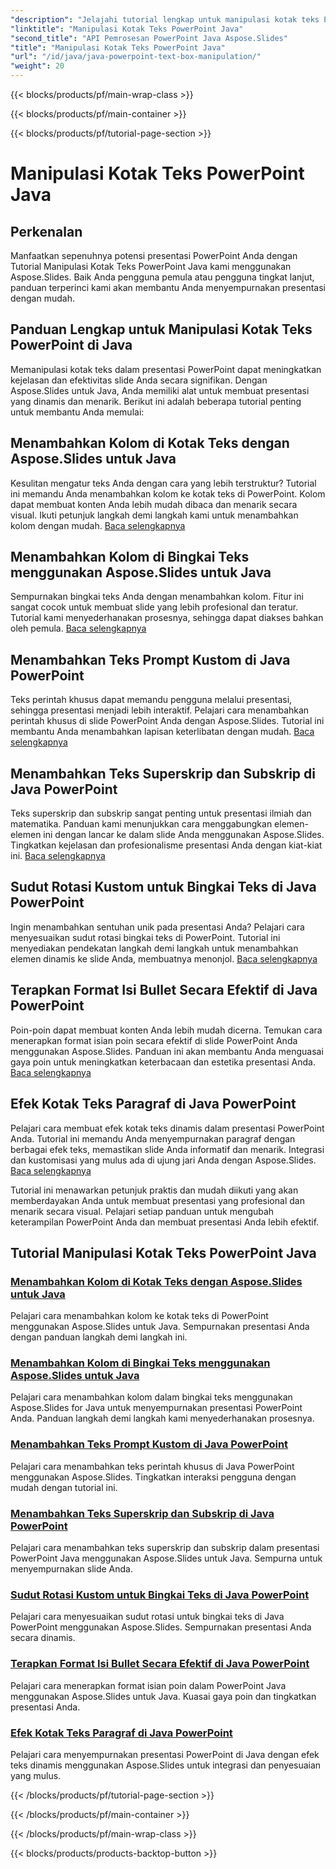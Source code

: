 ```yaml
---
"description": "Jelajahi tutorial lengkap untuk manipulasi kotak teks PowerPoint Java dengan Aspose.Slides. Sempurnakan presentasi Anda selangkah demi selangkah dengan panduan kami."
"linktitle": "Manipulasi Kotak Teks PowerPoint Java"
"second_title": "API Pemrosesan PowerPoint Java Aspose.Slides"
"title": "Manipulasi Kotak Teks PowerPoint Java"
"url": "/id/java/java-powerpoint-text-box-manipulation/"
"weight": 20
---
```


{{< blocks/products/pf/main-wrap-class >}}

{{< blocks/products/pf/main-container >}}

{{< blocks/products/pf/tutorial-page-section >}}

# Manipulasi Kotak Teks PowerPoint Java

## Perkenalan

Manfaatkan sepenuhnya potensi presentasi PowerPoint Anda dengan Tutorial Manipulasi Kotak Teks PowerPoint Java kami menggunakan Aspose.Slides. Baik Anda pengguna pemula atau pengguna tingkat lanjut, panduan terperinci kami akan membantu Anda menyempurnakan presentasi dengan mudah.

## Panduan Lengkap untuk Manipulasi Kotak Teks PowerPoint di Java

Memanipulasi kotak teks dalam presentasi PowerPoint dapat meningkatkan kejelasan dan efektivitas slide Anda secara signifikan. Dengan Aspose.Slides untuk Java, Anda memiliki alat untuk membuat presentasi yang dinamis dan menarik. Berikut ini adalah beberapa tutorial penting untuk membantu Anda memulai:

## Menambahkan Kolom di Kotak Teks dengan Aspose.Slides untuk Java
Kesulitan mengatur teks Anda dengan cara yang lebih terstruktur? Tutorial ini memandu Anda menambahkan kolom ke kotak teks di PowerPoint. Kolom dapat membuat konten Anda lebih mudah dibaca dan menarik secara visual. Ikuti petunjuk langkah demi langkah kami untuk menambahkan kolom dengan mudah. [Baca selengkapnya](./add-column-in-text-boxes/)

## Menambahkan Kolom di Bingkai Teks menggunakan Aspose.Slides untuk Java
Sempurnakan bingkai teks Anda dengan menambahkan kolom. Fitur ini sangat cocok untuk membuat slide yang lebih profesional dan teratur. Tutorial kami menyederhanakan prosesnya, sehingga dapat diakses bahkan oleh pemula. [Baca selengkapnya](./add-columns-in-text-frame/)

## Menambahkan Teks Prompt Kustom di Java PowerPoint
Teks perintah khusus dapat memandu pengguna melalui presentasi, sehingga presentasi menjadi lebih interaktif. Pelajari cara menambahkan perintah khusus di slide PowerPoint Anda dengan Aspose.Slides. Tutorial ini membantu Anda menambahkan lapisan keterlibatan dengan mudah. [Baca selengkapnya](./add-custom-prompt-text-java-powerpoint/)

## Menambahkan Teks Superskrip dan Subskrip di Java PowerPoint
Teks superskrip dan subskrip sangat penting untuk presentasi ilmiah dan matematika. Panduan kami menunjukkan cara menggabungkan elemen-elemen ini dengan lancar ke dalam slide Anda menggunakan Aspose.Slides. Tingkatkan kejelasan dan profesionalisme presentasi Anda dengan kiat-kiat ini. [Baca selengkapnya](./add-superscript-subscript-text-java-powerpoint/)

## Sudut Rotasi Kustom untuk Bingkai Teks di Java PowerPoint
Ingin menambahkan sentuhan unik pada presentasi Anda? Pelajari cara menyesuaikan sudut rotasi bingkai teks di PowerPoint. Tutorial ini menyediakan pendekatan langkah demi langkah untuk menambahkan elemen dinamis ke slide Anda, membuatnya menonjol. [Baca selengkapnya](./custom-rotation-angle-text-frame-java-powerpoint/)

## Terapkan Format Isi Bullet Secara Efektif di Java PowerPoint
Poin-poin dapat membuat konten Anda lebih mudah dicerna. Temukan cara menerapkan format isian poin secara efektif di slide PowerPoint Anda menggunakan Aspose.Slides. Panduan ini akan membantu Anda menguasai gaya poin untuk meningkatkan keterbacaan dan estetika presentasi Anda. [Baca selengkapnya](./apply-bullet-fill-format-java-powerpoint/)

## Efek Kotak Teks Paragraf di Java PowerPoint
Pelajari cara membuat efek kotak teks dinamis dalam presentasi PowerPoint Anda. Tutorial ini memandu Anda menyempurnakan paragraf dengan berbagai efek teks, memastikan slide Anda informatif dan menarik. Integrasi dan kustomisasi yang mulus ada di ujung jari Anda dengan Aspose.Slides. [Baca selengkapnya](./effect-text-box-paragraph-java-powerpoint/)

Tutorial ini menawarkan petunjuk praktis dan mudah diikuti yang akan memberdayakan Anda untuk membuat presentasi yang profesional dan menarik secara visual. Pelajari setiap panduan untuk mengubah keterampilan PowerPoint Anda dan membuat presentasi Anda lebih efektif.
## Tutorial Manipulasi Kotak Teks PowerPoint Java
### [Menambahkan Kolom di Kotak Teks dengan Aspose.Slides untuk Java](./add-column-in-text-boxes/)
Pelajari cara menambahkan kolom ke kotak teks di PowerPoint menggunakan Aspose.Slides untuk Java. Sempurnakan presentasi Anda dengan panduan langkah demi langkah ini.
### [Menambahkan Kolom di Bingkai Teks menggunakan Aspose.Slides untuk Java](./add-columns-in-text-frame/)
Pelajari cara menambahkan kolom dalam bingkai teks menggunakan Aspose.Slides for Java untuk menyempurnakan presentasi PowerPoint Anda. Panduan langkah demi langkah kami menyederhanakan prosesnya.
### [Menambahkan Teks Prompt Kustom di Java PowerPoint](./add-custom-prompt-text-java-powerpoint/)
Pelajari cara menambahkan teks perintah khusus di Java PowerPoint menggunakan Aspose.Slides. Tingkatkan interaksi pengguna dengan mudah dengan tutorial ini.
### [Menambahkan Teks Superskrip dan Subskrip di Java PowerPoint](./add-superscript-subscript-text-java-powerpoint/)
Pelajari cara menambahkan teks superskrip dan subskrip dalam presentasi PowerPoint Java menggunakan Aspose.Slides untuk Java. Sempurna untuk menyempurnakan slide Anda.
### [Sudut Rotasi Kustom untuk Bingkai Teks di Java PowerPoint](./custom-rotation-angle-text-frame-java-powerpoint/)
Pelajari cara menyesuaikan sudut rotasi untuk bingkai teks di Java PowerPoint menggunakan Aspose.Slides. Sempurnakan presentasi Anda secara dinamis.
### [Terapkan Format Isi Bullet Secara Efektif di Java PowerPoint](./apply-bullet-fill-format-java-powerpoint/)
Pelajari cara menerapkan format isian poin dalam PowerPoint Java menggunakan Aspose.Slides untuk Java. Kuasai gaya poin dan tingkatkan presentasi Anda.
### [Efek Kotak Teks Paragraf di Java PowerPoint](./effect-text-box-paragraph-java-powerpoint/)
Pelajari cara menyempurnakan presentasi PowerPoint di Java dengan efek teks dinamis menggunakan Aspose.Slides untuk integrasi dan penyesuaian yang mulus.

{{< /blocks/products/pf/tutorial-page-section >}}

{{< /blocks/products/pf/main-container >}}

{{< /blocks/products/pf/main-wrap-class >}}

{{< blocks/products/products-backtop-button >}}